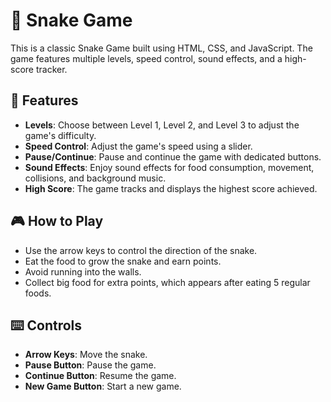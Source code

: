 # 🐍 Snake Game

This is a classic Snake Game built using HTML, CSS, and JavaScript. The game features multiple levels, speed control, sound effects, and a high-score tracker.

## 🌟 Features

- **Levels**: Choose between Level 1, Level 2, and Level 3 to adjust the game's difficulty.
- **Speed Control**: Adjust the game's speed using a slider.
- **Pause/Continue**: Pause and continue the game with dedicated buttons.
- **Sound Effects**: Enjoy sound effects for food consumption, movement, collisions, and background music.
- **High Score**: The game tracks and displays the highest score achieved.

## 🎮 How to Play

- Use the arrow keys to control the direction of the snake.
- Eat the food to grow the snake and earn points.
- Avoid running into the walls.
- Collect big food for extra points, which appears after eating 5 regular foods.

## ⌨️ Controls

- **Arrow Keys**: Move the snake.
- **Pause Button**: Pause the game.
- **Continue Button**: Resume the game.
- **New Game Button**: Start a new game.
